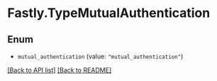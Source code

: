# Fastly.TypeMutualAuthentication

## Enum


* `mutual_authentication` (value: `"mutual_authentication"`)



[[Back to API list]](../../README.md#endpoints) [[Back to README]](../../README.md)
